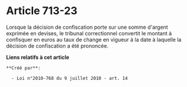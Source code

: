 # Article 713-23

Lorsque la décision de confiscation porte sur une somme d'argent exprimée en devises, le tribunal correctionnel convertit le
montant à confisquer en euros au taux de change en vigueur à la date à laquelle la décision de confiscation a été prononcée.

**Liens relatifs à cet article**

	**Créé par**:

	  - Loi n°2010-768 du 9 juillet 2010 - art. 14
